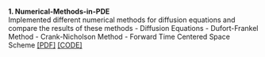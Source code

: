 <div class="media">
    <div class="media-body">
       <p class="media-heading">
          <strong>1. Numerical-Methods-in-PDE</strong><br />
			Implemented different numerical methods for diffusion equations and compare the results of these methods
			- Diffusion Equations
  			- Dufort-Frankel Method
  			- Crank-Nicholson Method
  			- Forward Time Centered Space Scheme
          <a href="https://github.com/WenqiAngieWu/Numerical-Methods-in-PDE/blob/master/Diffusion%20Equation/Diffusion_Equation.pdf">[PDF]</a> <a href="https://github.com/WenqiAngieWu/Numerical-Methods-in-PDE/tree/master/Diffusion%20Equation/Codes">[CODE]</a> <br /> 
       </p>
    </div>
</div>






